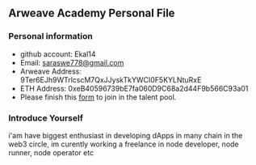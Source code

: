 ## Arweave Academy Personal File

### Personal information

- github account: Ekal14
- Email: saraswe778@gmail.com
- Arweave Address: 9Ter6EJh9WTrlcscM7QxJJyskTkYWCI0F5KYLNtuRxE
- ETH Address: 0xeB40596739bE7fa060D9C68a2d44F9b566C93a01
- Please finish this [form](https://docs.google.com/forms/d/e/1FAIpQLSfWA5fIIcBgmRppm3jNz5vmf9Mai_QMVil-2pO4r7YKn_Zhtw/viewform?usp=sf_link) to join in the talent pool.

### Introduce Yourself
 i'am have biggest enthusiast in developing dApps in many chain in the web3 circle, im curently working a freelance in node developer, node runner, node operator etc
